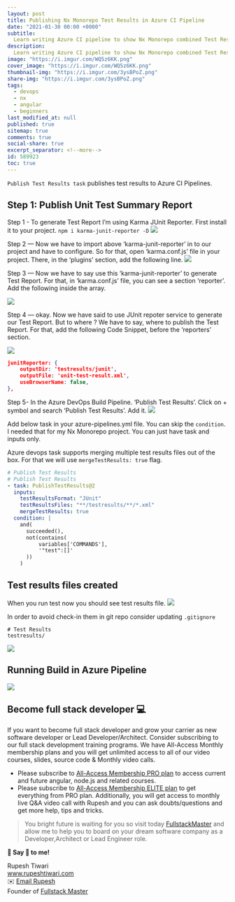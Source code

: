 ```yaml
---
layout: post
title: Publishing Nx Monorepo Test Results in Azure CI Pipeline
date: "2021-01-30 00:00 +0000"
subtitle:
  Learn writing Azure CI pipeline to show Nx Monorepo combined Test Results
description:
  Learn writing Azure CI pipeline to show Nx Monorepo combined Test Results
image: "https://i.imgur.com/WQ5z6KK.png"
cover_image: "https://i.imgur.com/WQ5z6KK.png"
thumbnail-img: "https://i.imgur.com/3ysBPoZ.png"
share-img: "https://i.imgur.com/3ysBPoZ.png"
tags:
  - devops
  - nx
  - angular
  - beginners
last_modified_at: null
published: true
sitemap: true
comments: true
social-share: true
excerpt_separator: <!--more-->
id: 589923
toc: true
---
```


`Publish Test Results task` publishes test results to Azure CI Pipelines.

## Step 1: Publish Unit Test Summary Report

Step 1 - To generate Test Report I’m using Karma JUnit Reporter. First install
it to your project. `npm i karma-junit-reporter -D`
![](https://i.imgur.com/xU6AEaJ.png)

Step 2 — Now we have to import above ‘karma-junit-reporter’ in to our project
and have to configure. So for that, open ‘karma.conf.js’ file in your project.
There, in the ‘plugins’ section, add the following line.
![](https://i.imgur.com/wR88IaA.png)

Step 3 — Now we have to say use this ‘karma-junit-reporter’ to generate Test
Report. For that, in ‘karma.conf.js’ file, you can see a section ‘reporter’. Add
the following inside the array.

![](https://i.imgur.com/vI4aatC.png)

Step 4 — okay. Now we have said to use JUnit repoter service to generate our
Test Report. But to where ? We have to say, where to publish the Test Report.
For that, add the following Code Snippet, before the ‘reporters’ section.

![](https://i.imgur.com/5ej8reJ.png)

```json
junitReporter: {
    outputDir: 'testresults/junit',
    outputFile: 'unit-test-result.xml',
    useBrowserName: false,
},
```

Step 5- In the Azure DevOps Build Pipeline. ‘Publish Test Results’. Click on +
symbol and search ‘Publish Test Results’. Add it.
![](https://i.imgur.com/HCfNtkY.png)

Add below task in your azure-pipelines.yml file. You can skip the `condition`. I
needed that for my Nx Monorepo project. You can just have task and inputs only.

Azure devops task supports merging multiple test results files out of the box.
For that we will use `mergeTestResults: true` flag.

```yaml
# Publish Test Results
# Publish Test Results
- task: PublishTestResults@2
  inputs:
    testResultsFormat: "JUnit"
    testResultsFiles: "**/testresults/**/*.xml"
    mergeTestResults: true
  condition: |
    and(
      succeeded(),
      not(contains(
          variables['COMMANDS'],
          '"test":[]'
      ))
    )
```

## Test results files created

When you run test now you should see test results file.
![](https://i.imgur.com/mE8wvJL.png)

In order to avoid check-in them in git repo consider updating `.gitignore`

```shell
# Test Results
testresults/
```

![](https://i.imgur.com/drw4ibo.png)

## Running Build in Azure Pipeline

![](https://i.imgur.com/Vo6XfZr.png)

## Become full stack developer 💻

If you want to become full stack developer and grow your carrier as new software
developer or Lead Developer/Architect. Consider subscribing to our full stack
development training programs. We have All-Access Monthly membership plans and
you will get unlimited access to all of our video courses, slides, source code &
Monthly video calls.

- Please subscribe to
  [All-Access Membership PRO plan](https://www.fullstackmaster.net/pro) to
  access current and future angular, node.js and related courses.
- Please subscribe to
  [All-Access Membership ELITE plan](https://www.fullstackmaster.net/elite) to
  get everything from PRO plan. Additionally, you will get access to monthly
  live Q&A video call with Rupesh and you can ask doubts/questions and get more
  help, tips and tricks.

> You bright future is waiting for you so visit today
> [FullstackMaster](www.fullstackmaster.net) and allow me to help you to board
> on your dream software company as a Developer,Architect or Lead Engineer role.

**💖 Say 👋 to me!**

<div> 
Rupesh Tiwari </div><div>
<a href="https://www.rupeshtiwari.com"> www.rupeshtiwari.com</a> </div><div>
✉️ <a href="mailto:fullstackmaster1@gmail.com?subject=Hi"> Email Rupesh</a> </div><div>
Founder of <a href="https://www.fullstackmaster.net"> Fullstack Master</a></div><div>
</div>
